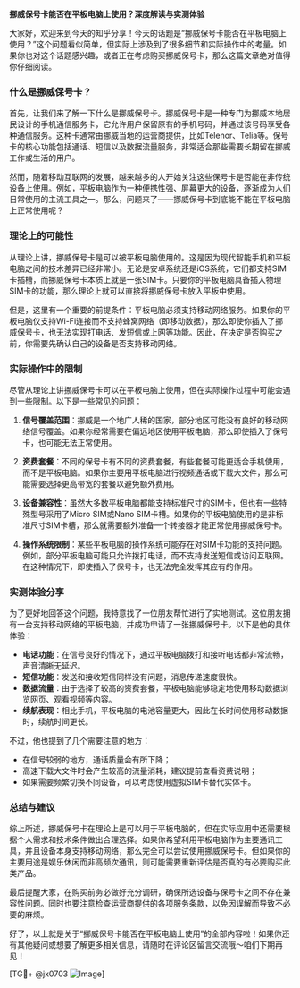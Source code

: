 **挪威保号卡能否在平板电脑上使用？深度解读与实测体验**

大家好，欢迎来到今天的知乎分享！今天的话题是“挪威保号卡能否在平板电脑上使用？”这个问题看似简单，但实际上涉及到了很多细节和实际操作中的考量。如果你也对这个话题感兴趣，或者正在考虑购买挪威保号卡，那么这篇文章绝对值得你仔细阅读。

### 什么是挪威保号卡？

首先，让我们来了解一下什么是挪威保号卡。挪威保号卡是一种专门为挪威本地居民设计的手机通信服务卡，它允许用户保留原有的手机号码，并通过该号码享受各种通信服务。这种卡通常由挪威当地的运营商提供，比如Telenor、Telia等。保号卡的核心功能包括通话、短信以及数据流量服务，非常适合那些需要长期留在挪威工作或生活的用户。

然而，随着移动互联网的发展，越来越多的人开始关注这些保号卡是否能在非传统设备上使用。例如，平板电脑作为一种便携性强、屏幕更大的设备，逐渐成为人们日常使用的主流工具之一。那么，问题来了——挪威保号卡到底能不能在平板电脑上正常使用呢？

### 理论上的可能性

从理论上讲，挪威保号卡是可以被平板电脑使用的。这是因为现代智能手机和平板电脑之间的技术差异已经非常小。无论是安卓系统还是iOS系统，它们都支持SIM卡插槽，而挪威保号卡本质上就是一张SIM卡。只要你的平板电脑具备插入物理SIM卡的功能，那么理论上就可以直接将挪威保号卡放入平板中使用。

但是，这里有一个重要的前提条件：平板电脑必须支持移动网络服务。如果你的平板电脑仅支持Wi-Fi连接而不支持蜂窝网络（即移动数据），那么即使你插入了挪威保号卡，也无法实现打电话、发短信或上网等功能。因此，在决定是否购买之前，你需要先确认自己的设备是否支持移动网络。

### 实际操作中的限制

尽管从理论上讲挪威保号卡可以在平板电脑上使用，但在实际操作过程中可能会遇到一些限制。以下是一些常见的问题：

1. **信号覆盖范围**：挪威是一个地广人稀的国家，部分地区可能没有良好的移动网络信号覆盖。如果你经常需要在偏远地区使用平板电脑，那么即使插入了保号卡，也可能无法正常使用。

2. **资费套餐**：不同的保号卡有不同的资费套餐，有些套餐可能更适合手机使用，而不是平板电脑。如果你主要用平板电脑进行视频通话或下载大文件，那么可能需要选择更高带宽的套餐以避免额外费用。

3. **设备兼容性**：虽然大多数平板电脑都能支持标准尺寸的SIM卡，但也有一些特殊型号采用了Micro SIM或Nano SIM卡槽。如果你的平板电脑使用的是非标准尺寸SIM卡槽，那么就需要额外准备一个转接器才能正常使用挪威保号卡。

4. **操作系统限制**：某些平板电脑的操作系统可能存在对SIM卡功能的支持问题。例如，部分平板电脑可能只允许拨打电话，而不支持发送短信或访问互联网。在这种情况下，即使插入了保号卡，也无法完全发挥其应有的作用。

### 实测体验分享

为了更好地回答这个问题，我特意找了一位朋友帮忙进行了实地测试。这位朋友拥有一台支持移动网络的平板电脑，并成功申请了一张挪威保号卡。以下是他的具体体验：

- **电话功能**：在信号良好的情况下，通过平板电脑拨打和接听电话都非常流畅，声音清晰无延迟。
- **短信功能**：发送和接收短信同样没有问题，消息传递速度很快。
- **数据流量**：由于选择了较高的资费套餐，平板电脑能够稳定地使用移动数据浏览网页、观看视频等内容。
- **续航表现**：相比手机，平板电脑的电池容量更大，因此在长时间使用移动数据时，续航时间更长。

不过，他也提到了几个需要注意的地方：
- 在信号较弱的地方，通话质量会有所下降；
- 高速下载大文件时会产生较高的流量消耗，建议提前查看资费说明；
- 如果需要频繁切换不同设备，可以考虑使用虚拟SIM卡替代实体卡。

### 总结与建议

综上所述，挪威保号卡在理论上是可以用于平板电脑的，但在实际应用中还需要根据个人需求和技术条件做出合理选择。如果你希望利用平板电脑作为主要通讯工具，并且设备本身支持移动网络，那么完全可以尝试使用挪威保号卡。但如果你的主要用途是娱乐休闲而非高频次通讯，则可能需要重新评估是否真的有必要购买此类产品。

最后提醒大家，在购买前务必做好充分调研，确保所选设备与保号卡之间不存在兼容性问题。同时也要注意检查运营商提供的各项服务条款，以免因误解而导致不必要的麻烦。

好了，以上就是关于“挪威保号卡能否在平板电脑上使用”的全部内容啦！如果你还有其他疑问或想要了解更多相关信息，请随时在评论区留言交流哦～咱们下期再见！

[TG💪+ @jx0703 ![Image](https://github.com/user-attachments/assets/dbca1d08-cadb-493c-b0ec-ad6f7a83f270)]